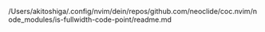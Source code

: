 /Users/akitoshiga/.config/nvim/dein/repos/github.com/neoclide/coc.nvim/node_modules/is-fullwidth-code-point/readme.md